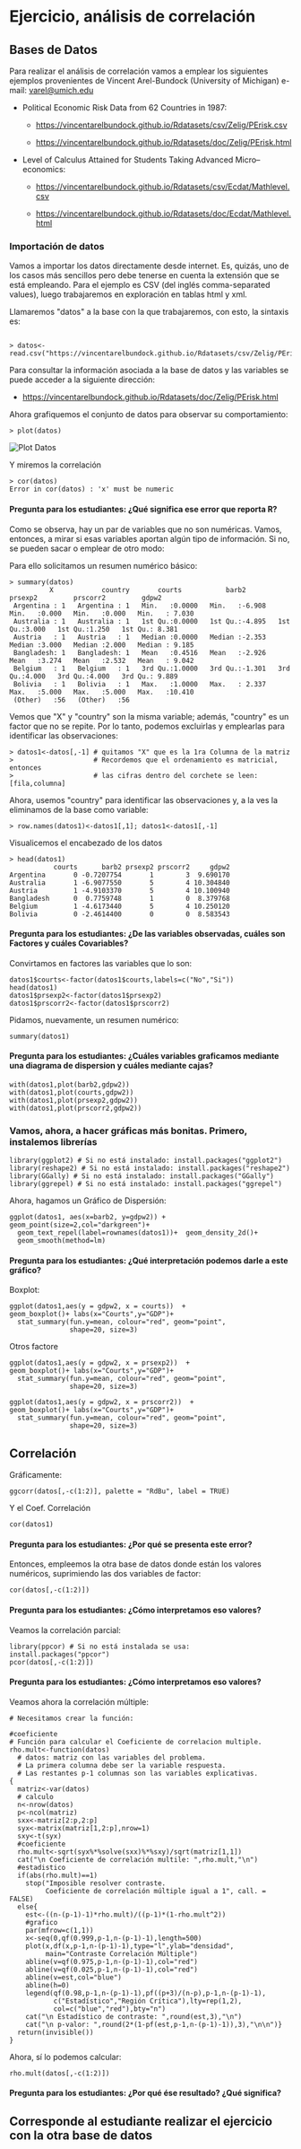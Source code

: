 # Ejercicio, análisis de correlación



## Bases de Datos
Para realizar el análisis de correlación vamos a emplear los siguientes ejemplos provenientes de Vincent Arel-Bundock (University of Michigan) e-mail: varel@umich.edu


  
+ Political Economic Risk Data from 62 Countries in 1987:

	+ https://vincentarelbundock.github.io/Rdatasets/csv/Zelig/PErisk.csv

	+ https://vincentarelbundock.github.io/Rdatasets/doc/Zelig/PErisk.html

  
+ Level of Calculus Attained for Students Taking Advanced Micro–economics:

	+ https://vincentarelbundock.github.io/Rdatasets/csv/Ecdat/Mathlevel.csv

	+ https://vincentarelbundock.github.io/Rdatasets/doc/Ecdat/Mathlevel.html



### Importación de datos


Vamos a importar los datos directamente desde internet. Es, quizás, uno de los casos más sencillos pero debe tenerse en cuenta la extensión que se está empleando. Para el ejemplo es CSV  (del inglés comma-separated values), luego trabajaremos en exploración en tablas html y xml.



Llamaremos "datos" a la base con la que trabajaremos, con esto, la sintaxis es:



```{r}

> datos<-read.csv("https://vincentarelbundock.github.io/Rdatasets/csv/Zelig/PErisk.csv")

```


Para consultar la información asociada a la base de datos y las variables se puede acceder a la siguiente dirección:

  + https://vincentarelbundock.github.io/Rdatasets/doc/Zelig/PErisk.html

Ahora grafiquemos el conjunto de datos para observar su comportamiento:

```{r}
> plot(datos)
```

![Plot Datos](images/plotdatos.png)

Y miremos la correlación

```{r}
> cor(datos)
Error in cor(datos) : 'x' must be numeric
```

#### Pregunta para los estudiantes: ¿Qué significa ese error que reporta R?

Como se observa, hay un par de variables que no son numéricas. Vamos, entonces, a mirar si esas variables aportan algún tipo de información. Si no, se pueden sacar o emplear de otro modo:

Para ello solicitamos un resumen numérico básico:

```{r}
> summary(datos)
          X            country       courts           barb2           prsexp2         prscorr2         gdpw2       
 Argentina : 1   Argentina : 1   Min.   :0.0000   Min.   :-6.908   Min.   :0.000   Min.   :0.000   Min.   : 7.030  
 Australia : 1   Australia : 1   1st Qu.:0.0000   1st Qu.:-4.895   1st Qu.:3.000   1st Qu.:1.250   1st Qu.: 8.381  
 Austria   : 1   Austria   : 1   Median :0.0000   Median :-2.353   Median :3.000   Median :2.000   Median : 9.185  
 Bangladesh: 1   Bangladesh: 1   Mean   :0.4516   Mean   :-2.926   Mean   :3.274   Mean   :2.532   Mean   : 9.042  
 Belgium   : 1   Belgium   : 1   3rd Qu.:1.0000   3rd Qu.:-1.301   3rd Qu.:4.000   3rd Qu.:4.000   3rd Qu.: 9.889  
 Bolivia   : 1   Bolivia   : 1   Max.   :1.0000   Max.   : 2.337   Max.   :5.000   Max.   :5.000   Max.   :10.410  
 (Other)   :56   (Other)   :56 
```

Vemos que "X" y "country" son la misma variable; además, "country" es un factor que no se repite. Por lo tanto, podemos excluirlas y emplearlas para identificar las observaciones:

```{r}
> datos1<-datos[,-1] # quitamos "X" que es la 1ra Columna de la matriz
>                    # Recordemos que el ordenamiento es matricial, entonces
>                    # las cifras dentro del corchete se leen: [fila,columna]
```

Ahora, usemos "country" para identificar las observaciones y, a la ves la eliminamos de la base como variable:

```{r}
> row.names(datos1)<-datos1[,1]; datos1<-datos1[,-1]
```

Visualicemos el encabezado de los datos

```{r}
> head(datos1)
           courts      barb2 prsexp2 prscorr2     gdpw2
Argentina       0 -0.7207754       1        3  9.690170
Australia       1 -6.9077550       5        4 10.304840
Austria         1 -4.9103370       5        4 10.100940
Bangladesh      0  0.7759748       1        0  8.379768
Belgium         1 -4.6173440       5        4 10.250120
Bolivia         0 -2.4614400       0        0  8.583543
```

#### Pregunta para los estudiantes: ¿De las variables observadas, cuáles son Factores y cuáles Covariables?

Convirtamos en factores las variables que lo son:

```{r}
datos1$courts<-factor(datos1$courts,labels=c("No","Si"))
head(datos1)
datos1$prsexp2<-factor(datos1$prsexp2)
datos1$prscorr2<-factor(datos1$prscorr2)
```

Pidamos, nuevamente, un resumen numérico:

```{r}
summary(datos1)
```

#### Pregunta para los estudiantes: ¿Cuáles variables graficamos mediante una diagrama de dispersion y cuáles mediante cajas?

```{r}
with(datos1,plot(barb2,gdpw2))
with(datos1,plot(courts,gdpw2))
with(datos1,plot(prsexp2,gdpw2))
with(datos1,plot(prscorr2,gdpw2))
```

### Vamos, ahora, a hacer gráficas más bonitas. Primero, instalemos librerías

```{r}
library(ggplot2) # Si no está instalado: install.packages("ggplot2")
library(reshape2) # Si no está instalado: install.packages("reshape2")
library(GGally) # Si no está instalado: install.packages("GGally")
library(ggrepel) # Si no está instalado: install.packages("ggrepel")
```

Ahora, hagamos un Gráfico de Dispersión:

```{r}
ggplot(datos1, aes(x=barb2, y=gdpw2)) +  geom_point(size=2,col="darkgreen")+ 
  geom_text_repel(label=rownames(datos1))+  geom_density_2d()+
  geom_smooth(method=lm)
```

#### Pregunta para los estudiantes: ¿Qué interpretación podemos darle a este gráfico?

Boxplot:

```{r}
ggplot(datos1,aes(y = gdpw2, x = courts))  +
geom_boxplot()+ labs(x="Courts",y="GDP")+
  stat_summary(fun.y=mean, colour="red", geom="point", 
               shape=20, size=3) 
```

Otros factore

```{r}
ggplot(datos1,aes(y = gdpw2, x = prsexp2))  +
geom_boxplot()+ labs(x="Courts",y="GDP")+
  stat_summary(fun.y=mean, colour="red", geom="point", 
               shape=20, size=3) 

ggplot(datos1,aes(y = gdpw2, x = prscorr2))  +
geom_boxplot()+ labs(x="Courts",y="GDP")+
  stat_summary(fun.y=mean, colour="red", geom="point", 
               shape=20, size=3) 
```

## Correlación

Gráficamente:

```{r}
ggcorr(datos[,-c(1:2)], palette = "RdBu", label = TRUE)
```

Y el Coef. Correlación
```{r}
cor(datos1)
```

#### Pregunta para los estudiantes: ¿Por qué se presenta este error?

Entonces, empleemos la otra base de datos donde están los valores numéricos, suprimiendo las dos variables de factor:

```{r}
cor(datos[,-c(1:2)])
```

#### Pregunta para los estudiantes: ¿Cómo interpretamos eso valores?


Veamos la correlación parcial:

```{r}
library(ppcor) # Si no está instalada se usa: install.packages("ppcor")
pcor(datos[,-c(1:2)])
```

#### Pregunta para los estudiantes: ¿Cómo interpretamos eso valores?

Veamos ahora la correlación múltiple:

```{r}
# Necesitamos crear la función:

#coeficiente
# Función para calcular el Coeficiente de correlacion multiple.
rho.mult<-function(datos)
  # datos: matriz con las variables del problema.
  # La primera columna debe ser la variable respuesta.
  # Las restantes p-1 columnas son las variables explicativas.
{
  matriz<-var(datos)
  # calculo
  n<-nrow(datos)
  p<-ncol(matriz)
  sxx<-matriz[2:p,2:p]
  syx<-matrix(matriz[1,2:p],nrow=1)
  sxy<-t(syx)
  #coeficiente
  rho.mult<-sqrt(syx%*%solve(sxx)%*%sxy)/sqrt(matriz[1,1])
  cat("\n Coeficiente de correlación multile: ",rho.mult,"\n")
  #estadistico
  if(abs(rho.mult)==1)
    stop("Imposible resolver contraste.
         Coeficiente de correlación múltiple igual a 1", call. = FALSE)
  else{
    est<-((n-(p-1)-1)*rho.mult)/((p-1)*(1-rho.mult^2))
    #grafico
    par(mfrow=c(1,1))
    x<-seq(0,qf(0.999,p-1,n-(p-1)-1),length=500)
    plot(x,df(x,p-1,n-(p-1)-1),type="l",ylab="densidad",
         main="Contraste Correlación Múltiple")
    abline(v=qf(0.975,p-1,n-(p-1)-1),col="red")
    abline(v=qf(0.025,p-1,n-(p-1)-1),col="red")
    abline(v=est,col="blue")
    abline(h=0)
    legend(qf(0.98,p-1,n-(p-1)-1),pf((p+3)/(n-p),p-1,n-(p-1)-1),
           c("Estadístico","Región Crítica"),lty=rep(1,2),
           col=c("blue","red"),bty="n")
    cat("\n Estadístico de contraste: ",round(est,3),"\n")
    cat("\n p-valor: ",round(2*(1-pf(est,p-1,n-(p-1)-1)),3),"\n\n")}
  return(invisible())
}
```

Ahora, sí lo podemos calcular:

```{r}
rho.mult(datos[,-c(1:2)])
```

#### Pregunta para los estudiantes: ¿Por qué ése resultado? ¿Qué significa?

## Corresponde al estudiante realizar el ejercicio con la otra base de datos

